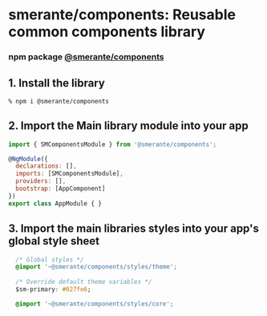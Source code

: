 # smerante/components: Reusable common components library

### npm package [@smerante/components](https://www.npmjs.com/package/@smerante/components)

## 1. Install the library
    % npm i @smerante/components
    
## 2. Import the Main library module into your app
```js
import { SMComponentsModule } from '@smerante/components';

@NgModule({
  declarations: [],
  imports: [SMComponentsModule],
  providers: [],
  bootstrap: [AppComponent]
})
export class AppModule { }
```
## 3. Import the main libraries styles into your app's global style sheet
```css
  /* Global styles */
  @import '~@smerante/components/styles/theme';
  
  /* Override default theme variables */
  $sm-primary: #027fe6;

  @import '~@smerante/components/styles/core';
```